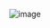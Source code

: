 ![image](https://user-images.githubusercontent.com/63789702/187474161-51fc0db9-9f4d-428e-8929-de51121008d1.png)
